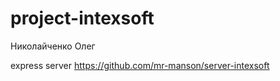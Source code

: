 # project-intexsoft
Николайченко Олег

express server https://github.com/mr-manson/server-intexsoft
